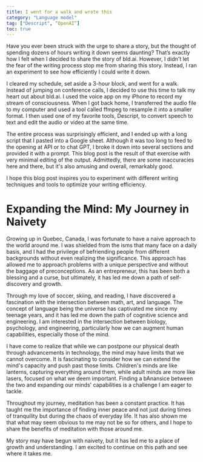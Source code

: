 ```yaml
---
title: I went for a walk and wrote this
category: "Language model"
tag: ["Descript", “OpenAI”]
toc: true
---
```


Have you ever been struck with the urge to share a story, but the thought of spending dozens of hours writing it down seems daunting? That’s exactly how I felt when I decided to share the story of bld.ai. However, I didn't let the fear of the writing process stop me from sharing this story. Instead, I ran an experiment to see how efficiently I could write it down.

I cleared my schedule, set aside a 3-hour block, and went for a walk. Instead of jumping on conference calls, I decided to use this time to talk my heart out about bld.ai. I used the voice app on my iPhone to record my stream of consciousness. When I got back home, I transferred the audio file to my computer and used a tool called ffmpeg to resample it into a smaller format. I then used one of my favorite tools, Descript, to convert speech to text and edit the audio or video at the same time.

The entire process was surprisingly efficient, and I ended up with a long script that I pasted into a Google sheet. Although it was too long to feed to the opening at API or to chat GPT, I broke it down into several sections and provided it with a prompt. This blog post is the result of that exercise with very minimal editing of the output. Admittedly, there are some inaccuracies here and there, but it's also amusing and overall, remarkably good.

I hope this blog post inspires you to experiment with different writing techniques and tools to optimize your writing efficiency.

# Expanding the Mind: My Journey in Naivety

Growing up in Quebec, Canada, I was fortunate to have a naive approach to the world around me. I was shielded from the isms that many face on a daily basis, and I had the privilege of befriending people from different backgrounds without even realizing the significance. This approach has allowed me to approach problems with a unique perspective and without the baggage of preconceptions. As an entrepreneur, this has been both a blessing and a curse, but ultimately, it has led me down a path of self-discovery and growth.

Through my love of soccer, skiing, and reading, I have discovered a fascination with the intersection between math, art, and language. The concept of language being the universe has captivated me since my teenage years, and it has led me down the path of cognitive science and engineering. I am interested in the intersection between biology, psychology, and engineering, particularly how we can augment human capabilities, especially those of the mind.

I have come to realize that while we can postpone our physical death through advancements in technology, the mind may have limits that we cannot overcome. It is fascinating to consider how we can extend the mind's capacity and push past those limits. Children's minds are like lanterns, capturing everything around them, while adult minds are more like lasers, focused on what we deem important. Finding a bAnansice between the two and expanding our minds' capabilities is a challenge I am eager to tackle.

Throughout my journey, meditation has been a constant practice. It has taught me the importance of finding inner peace and not just during times of tranquility but during the chaos of everyday life. It has also shown me that what may seem obvious to me may not be so for others, and I hope to share the benefits of meditation with those around me.

My story may have begun with naivety, but it has led me to a place of growth and understanding. I am excited to continue on this path and see where it takes me.



